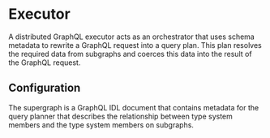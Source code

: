 # Executor

A distributed GraphQL executor acts as an orchestrator that uses schema metadata
to rewrite a GraphQL request into a query plan. This plan resolves the required
data from subgraphs and coerces this data into the result of the GraphQL
request.

## Configuration

The supergraph is a GraphQL IDL document that contains metadata for the query
planner that describes the relationship between type system members and the type
system members on subgraphs.
